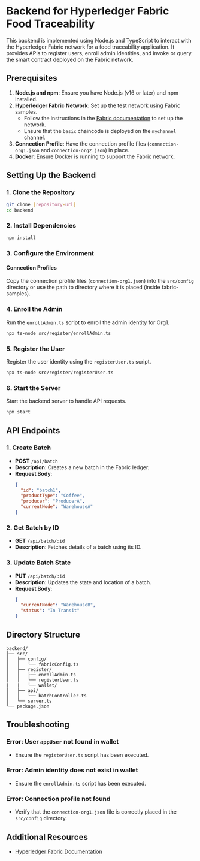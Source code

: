 # Backend for Hyperledger Fabric Food Traceability

This backend is implemented using Node.js and TypeScript to interact with the Hyperledger Fabric network for a food traceability application. It provides APIs to register users, enroll admin identities, and invoke or query the smart contract deployed on the Fabric network.

## Prerequisites

1. **Node.js and npm**: Ensure you have Node.js (v16 or later) and npm installed.
2. **Hyperledger Fabric Network**: Set up the test network using Fabric samples.
   - Follow the instructions in the [Fabric documentation](https://hyperledger-fabric.readthedocs.io/) to set up the network.
   - Ensure that the `basic` chaincode is deployed on the `mychannel` channel.
3. **Connection Profile**: Have the connection profile files (`connection-org1.json` and `connection-org2.json`) in place.
4. **Docker**: Ensure Docker is running to support the Fabric network.

## Setting Up the Backend

### 1. Clone the Repository

```bash
git clone [repository-url]
cd backend
```

### 2. Install Dependencies

```bash
npm install
```

### 3. Configure the Environment

#### Connection Profiles

Copy the connection profile files (`connection-org1.json`) into the `src/config` directory or use the path to directory where it is placed (inside fabric-samples).

### 4. Enroll the Admin

Run the `enrollAdmin.ts` script to enroll the admin identity for Org1.

```bash
npx ts-node src/register/enrollAdmin.ts
```

### 5. Register the User

Register the user identity using the `registerUser.ts` script.

```bash
npx ts-node src/register/registerUser.ts
```

### 6. Start the Server

Start the backend server to handle API requests.

```bash
npm start
```

## API Endpoints

### 1. **Create Batch**

- **POST** `/api/batch`
- **Description**: Creates a new batch in the Fabric ledger.
- **Request Body**:
  ```json
  {
    "id": "batch1",
    "productType": "Coffee",
    "producer": "ProducerA",
    "currentNode": "WarehouseA"
  }
  ```

### 2. **Get Batch by ID**

- **GET** `/api/batch/:id`
- **Description**: Fetches details of a batch using its ID.

### 3. **Update Batch State**

- **PUT** `/api/batch/:id`
- **Description**: Updates the state and location of a batch.
- **Request Body**:
  ```json
  {
    "currentNode": "WarehouseB",
    "status": "In Transit"
  }
  ```

## Directory Structure

```plaintext
backend/
├── src/
│   ├── config/
│   │   └── fabricConfig.ts
│   ├── register/
│   │   ├── enrollAdmin.ts
│   │   └── registerUser.ts
|   |   └── wallet/
│   ├── api/
│   │   └── batchController.ts
│   └── server.ts
└── package.json
```

## Troubleshooting

### Error: User `appUser` not found in wallet

- Ensure the `registerUser.ts` script has been executed.

### Error: Admin identity does not exist in wallet

- Ensure the `enrollAdmin.ts` script has been executed.

### Error: Connection profile not found

- Verify that the `connection-org1.json` file is correctly placed in the `src/config` directory.

## Additional Resources

- [Hyperledger Fabric Documentation](https://hyperledger-fabric.readthedocs.io/)
